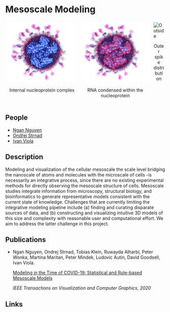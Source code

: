 
# Mesoscale Modeling

<div class="row">
  <div class="column">
    <img src="images/teaser-rope.png" alt="Rope" style="width:100%">
    <p style="text-align:center">Internal nucleoprotein complex</p>
  </div>
  <div class="column">
    <img src="images/teaser-rna.png" alt="RNA" style="width:100%">
    <p style="text-align:center">RNA condensed within the nucleoprotein</p>
  </div>
  <div class="column">
    <img src="images/teaser-outside.png" alt="Outside" style="width:100%">
    <p style="text-align:center">Outer spike distribution</p>
  </div>
</div>

<style type='text/css'>
    .row {display: flex;}
    .column {flex: 33.33%; padding: 5px;}
</style>

## People
- [Ngan Nguyen](mailto:ngan.nguyen@kaust.edu.sa)
- [Ondřej Strnad](mailto:ondrej.strnad@kaust.edu.sa)
- [Ivan Viola](mailto:ivan.viola@kaust.edu.sa)

## Description
Modeling and visualization of the cellular mesoscale the scale level bridging the nanoscale of atoms and molecules with the microscale of cells -is necessarily an integrative process, since there are no existing experimental methods for directly observing the mesoscale structure of cells. Mesoscale studies integrate information from microscopy, structural biology, and bioinformatics to generate representative models consistent with the current state of knowledge. Challenges that are currently limiting the integrative modeling pipeline include (a) finding and curating disparate sources of data, and (b) constructing and visualizing intuitive 3D models of this size and complexity with reasonable user and computational effort. We aim to address the latter challenge in this project.  

## Publications
- Ngan Nguyen, Ondrej Strnad, Tobias Klein, Ruwayda Alharbi, Peter Wonka, Martina Maritan, Peter Mindek, Ludovic Autin, David Goodsell, Ivan Viola.

    [Modeling in the Time of COVID-19: Statistical and Rule-based Mesoscale Models](https://arxiv.org/abs/2005.01804)

    <em>IEEE Transactions on Visualization and Computer Graphics, 2020</em>
## Links